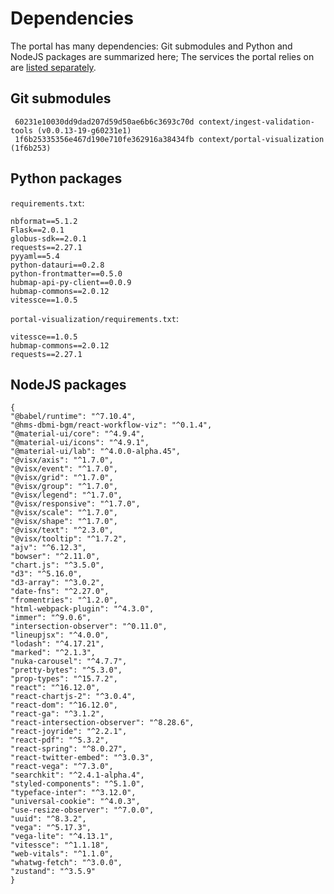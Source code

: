 # Dependencies

The portal has many dependencies:
Git submodules and Python and NodeJS packages are summarized here;
The services the portal relies on are [listed separately](/services).

## Git submodules

```
 60231e10030dd9dad207d59d50ae6b6c3693c70d context/ingest-validation-tools (v0.0.13-19-g60231e1)
 1f6b25335356e467d190e710fe362916a38434fb context/portal-visualization (1f6b253)
```

## Python packages

`requirements.txt`:
```
nbformat==5.1.2
Flask==2.0.1
globus-sdk==2.0.1
requests==2.27.1
pyyaml==5.4
python-datauri==0.2.8
python-frontmatter==0.5.0
hubmap-api-py-client==0.0.9
hubmap-commons==2.0.12
vitessce==1.0.5
```

`portal-visualization/requirements.txt`:
```
vitessce==1.0.5
hubmap-commons==2.0.12
requests==2.27.1
```

## NodeJS packages

```
{
"@babel/runtime": "^7.10.4",
"@hms-dbmi-bgm/react-workflow-viz": "^0.1.4",
"@material-ui/core": "^4.9.4",
"@material-ui/icons": "^4.9.1",
"@material-ui/lab": "^4.0.0-alpha.45",
"@visx/axis": "^1.7.0",
"@visx/event": "^1.7.0",
"@visx/grid": "^1.7.0",
"@visx/group": "^1.7.0",
"@visx/legend": "^1.7.0",
"@visx/responsive": "^1.7.0",
"@visx/scale": "^1.7.0",
"@visx/shape": "^1.7.0",
"@visx/text": "^2.3.0",
"@visx/tooltip": "^1.7.2",
"ajv": "^6.12.3",
"bowser": "^2.11.0",
"chart.js": "^3.5.0",
"d3": "^5.16.0",
"d3-array": "^3.0.2",
"date-fns": "^2.27.0",
"fromentries": "^1.2.0",
"html-webpack-plugin": "^4.3.0",
"immer": "^9.0.6",
"intersection-observer": "^0.11.0",
"lineupjsx": "^4.0.0",
"lodash": "^4.17.21",
"marked": "^2.1.3",
"nuka-carousel": "^4.7.7",
"pretty-bytes": "^5.3.0",
"prop-types": "^15.7.2",
"react": "^16.12.0",
"react-chartjs-2": "^3.0.4",
"react-dom": "^16.12.0",
"react-ga": "^3.1.2",
"react-intersection-observer": "^8.28.6",
"react-joyride": "^2.2.1",
"react-pdf": "^5.3.2",
"react-spring": "^8.0.27",
"react-twitter-embed": "^3.0.3",
"react-vega": "^7.3.0",
"searchkit": "^2.4.1-alpha.4",
"styled-components": "^5.1.0",
"typeface-inter": "^3.12.0",
"universal-cookie": "^4.0.3",
"use-resize-observer": "^7.0.0",
"uuid": "^8.3.2",
"vega": "^5.17.3",
"vega-lite": "^4.13.1",
"vitessce": "^1.1.18",
"web-vitals": "^1.1.0",
"whatwg-fetch": "^3.0.0",
"zustand": "^3.5.9"
}
```
